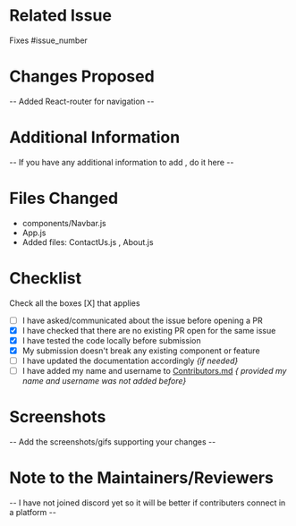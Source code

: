 # Related Issue
Fixes #issue_number

# Changes Proposed
-- Added React-router for navigation --

# Additional Information
-- If you have any additional information to add , do it here --

# Files Changed
- components/Navbar.js
- App.js
- Added files: ContactUs.js , About.js

# Checklist
Check all the boxes [X] that applies
- [ ] I have asked/communicated about the issue before opening a PR
- [X] I have checked that there are no existing PR open for the same issue
- [X] I have tested the code locally before submission
- [X] My submission doesn't break any existing component or feature
- [ ] I have updated the documentation accordingly *{if needed}*
- [ ] I have added my name and username to [Contributors.md](https://github.com/atharva0300/Meme-Generator/blob/main/Contributors.md) *{ provided my name and username was not added before}*

# Screenshots
-- Add the screenshots/gifs supporting your changes --

# Note to the Maintainers/Reviewers
-- I have not joined discord yet so it will be better if contributers connect in a platform --
